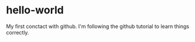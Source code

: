 # hello-world
My first conctact with github.
I'm following the github tutorial to learn things correctly.
